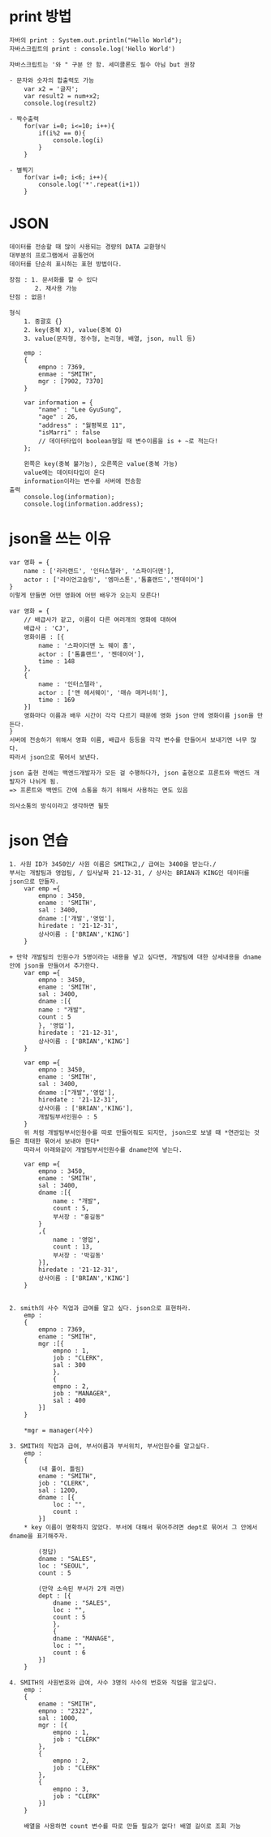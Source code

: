 # print 방법

    자바의 print : System.out.println("Hello World");
    자바스크립트의 print : console.log('Hello World')

    자바스크립트는 '와 " 구분 안 함. 세미콜론도 필수 아님 but 권장

    - 문자와 숫자의 합출력도 가능
    	var x2 = '글자';
    	var result2 = num+x2;
    	console.log(result2)

    - 짝수출력
    	for(var i=0; i<=10; i++){
    		if(i%2 == 0){
    			console.log(i)
    		}
    	}

    - 별찍기
    	for(var i=0; i<6; i++){
    		console.log('*'.repeat(i+1))
    	}

# JSON
		
    데이터를 전송할 때 많이 사용되는 경량의 DATA 교환형식
    대부분의 프로그램에서 공통언어
    데이터를 단순히 표시하는 표현 방법이다.

    장점 : 1. 문서화를 할 수 있다
    	   2. 재사용 가능
    단점 : 없음!

    형식
    	1. 중괄호 {}
    	2. key(중복 X), value(중복 O)
    	3. value(문자형, 정수형, 논리형, 배열, json, null 등)

    	emp :
    	{
    		empno : 7369,
    		enmae : "SMITH",
    		mgr : [7902, 7370]
    	}

    	var information = {
    		"name" : "Lee GyuSung",
    		"age" : 26,
    		"address" : "월평북로 11",
    		"isMarri" : false
    		// 데이터타입이 boolean형일 때 변수이름을 is + ~로 적는다!
    	};

    	왼쪽은 key(중복 불가능), 오른쪽은 value(중복 가능)
    	value에는 데이터타입이 온다
    	information이라는 변수를 서버에 전송함
    출력
    	console.log(information);
    	console.log(information.address);

# json을 쓰는 이유

    var 영화 = {
    	name : ['라라랜드', '인터스텔라', '스파이더맨'],
    	actor : ['라이언고슬링', '엠마스톤','톰홀랜드','젠데이어']
    }
    이렇게 만들면 어떤 영화에 어떤 배우가 오는지 모른다!

    var 영화 = {
    	// 배급사가 같고, 이름이 다른 여러개의 영화에 대하여
    	배급사 : 'CJ',
    	영화이름 : [{
    		name : '스파이더맨 노 웨이 홈',
    		actor : ['톰홀랜드', '젠데이어'],
    		time : 148
    	},
    	{
    		name : '인터스텔라',
    		actor : ['앤 헤서웨이', '매슈 매커너히'],
    		time : 169
    	}]
    	영화마다 이름과 배우 시간이 각각 다르기 때문에 영화 json 안에 영화이름 json을 만든다.
    }
    서버에 전송하기 위해서 영화 이름, 배급사 등등을 각각 변수를 만들어서 보내기엔 너무 많다.
    따라서 json으로 묶어서 보낸다.

    json 출현 전에는 백엔드개발자가 모든 걸 수행하다가, json 출현으로 프론트와 백엔드 개발자가 나뉘게 됨.
    => 프론트와 백엔드 간에 소통을 하기 위해서 사용하는 면도 있음

    의사소통의 방식이라고 생각하면 될듯

# json 연습

```
1. 사원 ID가 3450인/ 사원 이름은 SMITH고,/ 급여는 3400을 받는다./
부서는 개발팀과 영업팀, / 입사날짜 21-12-31, / 상사는 BRIAN과 KING인 데이터를 json으로 만들자.
	var emp ={
		empno : 3450,
		ename : 'SMITH',
		sal : 3400,
		dname :['개발','영업'],
		hiredate : '21-12-31',
		상사이름 : ['BRIAN','KING']
	}

+ 만약 개발팀의 인원수가 5명이라는 내용을 넣고 싶다면, 개발팀에 대한 상세내용을 dname 안에 json을 만들어서 추가한다.
	var emp ={
		empno : 3450,
		ename : 'SMITH',
		sal : 3400,
		dname :[{
		name : "개발",
		count : 5
		}, '영업'],
		hiredate : '21-12-31',
		상사이름 : ['BRIAN','KING']
	}

	var emp ={
		empno : 3450,
		ename : 'SMITH',
		sal : 3400,
		dname :["개발",'영업'],
		hiredate : '21-12-31',
		상사이름 : ['BRIAN','KING'],
		개발팀부서인원수 : 5
	}
	위 처럼 개발팀부서인원수를 따로 만들어줘도 되지만, json으로 보낼 때 *연관있는 것들은 최대한 묶어서 보내야 한다*
	따라서 아래와같이 개발팀부서인원수를 dname안에 넣는다.

	var emp ={
		empno : 3450,
		ename : 'SMITH',
		sal : 3400,
		dname :[{
			name : "개발",
			count : 5,
			부서장 : "홍길동"
		}
		,{
			name : '영업',
			count : 13,
			부서장 : '박길동'
		}],
		hiredate : '21-12-31',
		상사이름 : ['BRIAN','KING']
	}


2. smith의 사수 직업과 급여를 알고 싶다. json으로 표현하라.
	emp :
	{
		empno : 7369,
		ename : "SMITH",
		mgr :[{
			empno : 1,
			job : "CLERK",
			sal : 300
			},
			{
			empno : 2,
			job : "MANAGER",
			sal : 400
		}]
	}

	*mgr = manager(사수)

3. SMITH의 직업과 급여, 부서이름과 부서위치, 부서인원수를 알고싶다.
	emp :
	{
		(내 풀이. 틀림)
		ename : "SMITH",
		job : "CLERK",
		sal : 1200,
		dname : [{
			loc : "",
			count :
		}]
	* key 이름이 명확하지 않았다. 부서에 대해서 묶어주려면 dept로 묶어서 그 안에서 dname을 표기해주자.

		(정답)
		dname : "SALES",
		loc : "SEOUL",
		count : 5

		(만약 소속된 부서가 2개 라면)
		dept : [{
			dname : "SALES",
			loc : "",
			count : 5
			},
			{
			dname : "MANAGE",
			loc : "",
			count : 6
		}]
	}

4. SMITH의 사원번호와 급여, 사수 3명의 사수의 번호와 직업을 알고싶다.
	emp :
	{
		ename : "SMITH",
		empno : "2322",
		sal : 1000,
		mgr : [{
			empno : 1,
			job : "CLERK"
		},
		{
			empno : 2,
			job : "CLERK"
		},
		{
			empno : 3,
			job : "CLERK"
		}]
	}

	배열을 사용하면 count 변수를 따로 만들 필요가 없다! 배열 길이로 조회 가능
```
